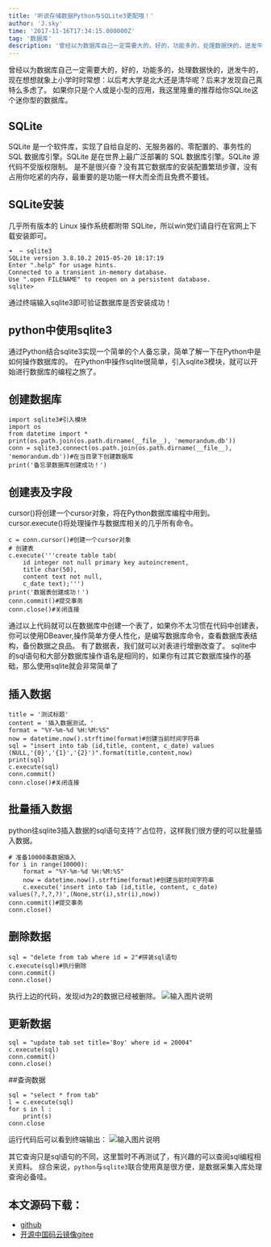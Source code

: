 ```yaml
---
title: '听说存储数据Python与SQLite3更配哦！'
author: 'J.sky'
time: '2017-11-16T17:34:15.000000Z'
tag: '数据库'
description: '曾经以为数据库自己一定需要大的，好的，功能多的，处理数据快的，迸发牛的，现在想想就象上小学时时常想：以后考大学是北大还是清华呢？后来才发现自己真特么多虑了。'
---
```


曾经以为数据库自己一定需要大的，好的，功能多的，处理数据快的，迸发牛的，现在想想就象上小学时时常想：以后考大学是北大还是清华呢？后来才发现自己真特么多虑了。
如果你只是个人或是小型的应用，我这里隆重的推荐给你SQLite这个迷你型的数据库。

## SQLite
SQLite 是一个软件库，实现了自给自足的、无服务器的、零配置的、事务性的 SQL 数据库引擎。SQLite 是在世界上最广泛部署的 SQL 数据库引擎。SQLite 源代码不受版权限制。
是不是很兴奋？没有其它数据库的安装配置繁琐步骤，没有占用你吃紧的内存，最重要的是功能一样大而全而且免费不要钱。

## SQLite安装
几乎所有版本的 Linux 操作系统都附带 SQLite，所以win党们请自行在官网上下载安装即可。

    ➜  ~ sqlite3 
    SQLite version 3.8.10.2 2015-05-20 18:17:19
    Enter ".help" for usage hints.
    Connected to a transient in-memory database.
    Use ".open FILENAME" to reopen on a persistent database.
    sqlite> 

通过终端输入sqlite3即可验证数据库是否安装成功！

## python中使用sqlite3

通过Python结合sqlite3实现一个简单的个人备忘录，简单了解一下在Python中是如何操作数据库的。
在Python中操作sqlite很简单，引入sqlite3模块，就可以开始进行数据库的编程之旅了。

## 创建数据库

    import sqlite3#引入模块
    import os
    from datetime import *
    print(os.path.join(os.path.dirname(__file__), 'memorandum.db'))
    conn = sqlite3.connect(os.path.join(os.path.dirname(__file__), 'memorandum.db'))#在当目录下创建数据库
    print('备忘录数据库创建成功！')

## 创建表及字段

cursor()将创建一个cursor对象，将在Python数据库编程中用到。
cursor.execute()将处理操作与数据库相关的几乎所有命令。

    c = conn.cursor()#创建一个cursor对象
    # 创建表
    c.execute('''create table tab(
        id integer not null primary key autoincrement,
        title char(50),
        content text not null,
        c_date text);''')
    print('数据表创建成功！')
    conn.commit()#提交事务
    conn.close()#关闭连接

通过以上代码就可以在数据库中创建一个表了，如果你不太习惯在代码中创建表，你可以使用DBeaver,操作简单方便人性化，是编写数据库命令，查看数据库表结构，备份数据之良品。
有了数据表，我们就可以对表进行增删改查了。
sqlite中的sql语句和大部分数据库操作语名是相同的，如果你有过其它数据库操作的基础，那么使用sqlite就会非常简单了

## 插入数据

    title = '测试标题'
    content = '插入数据测试。'
    format = "%Y-%m-%d %H:%M:%S"
    now = datetime.now().strftime(format)#创建当前时间字符串
    sql = "insert into tab (id,title, content, c_date) values (NULL,'{0}','{1}','{2}')".format(title,content,now)
    print(sql)
    c.execute(sql)
    conn.commit()
    conn.close()#关闭连接

## 批量插入数据

python往sqlite3插入数据的sql语句支持'?'占位符，这样我们很方便的可以批量插入数据。

    # 准备10000条数据插入
    for i in range(10000):
        format = "%Y-%m-%d %H:%M:%S"
        now = datetime.now().strftime(format)#创建当前时间字符串
        c.execute('insert into tab (id,title, content, c_date) values(?,?,?,?)',(None,str(i),str(i),now))
    conn.commit()#提交事务
    conn.close()

## 删除数据

    sql = "delete from tab where id = 2"#拼装sql语句
    c.execute(sql)#执行删除
    conn.commit()
    conn.close()

执行上边的代码，发现id为2的数据已经被删除。
![输入图片说明](https://suiyan.cc/assets/images/media/upload/2017/11/Snip20171116_11.png)

## 更新数据

    sql = "update tab set title='Boy' where id = 20004"
    c.execute(sql)
    conn.commit()
    conn.close()

##查询数据

    sql = "select * from tab"
    l = c.execute(sql)
    for s in l :
        print(s)
    conn.close

运行代码后可以看到终端输出：
![输入图片说明](https://suiyan.cc/assets/images/media/upload/2017/11/Snip20171116_12.png)

其它查询只是sql语句的不同，这里暂时不再测试了，有兴趣的可以查阅sql编程相关资料。
综合来说，`python`与`sqlite3`联合使用真是很方便，是数据采集入库处理查询必备哇。

## 本文源码下载：

+ [github](https://github.com/bosichong/17python.com/tree/master/sqlite3)
+ [开源中国码云镜像gitee](https://gitee.com/J_Sky/17python.com/tree/master/sqlite3)